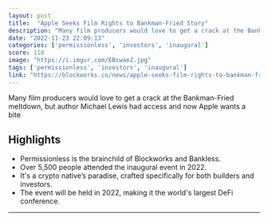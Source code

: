```yaml
---
layout: post
title:  "Apple Seeks Film Rights to Bankman-Fried Story"
description: "Many film producers would love to get a crack at the Bankman-Fried meltdown, but author Michael Lewis had access and now Apple wants a bite"
date: "2022-11-23 22:09:13"
categories: ['permissionless', 'investors', 'inaugural']
score: 118
image: "https://i.imgur.com/EBswaeZ.jpg"
tags: ['permissionless', 'investors', 'inaugural']
link: "https://blockworks.co/news/apple-seeks-film-rights-to-bankman-fried-story-report?nocache"
---
```


Many film producers would love to get a crack at the Bankman-Fried meltdown, but author Michael Lewis had access and now Apple wants a bite

## Highlights

- Permissionless is the brainchild of Blockworks and Bankless.
- Over 5,500 people attended the inaugural event in 2022.
- It's a crypto native’s paradise, crafted specifically for both builders and investors.
- The event will be held in 2022, making it the world's largest DeFi conference.

---
